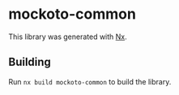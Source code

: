 # mockoto-common

This library was generated with [Nx](https://nx.dev).

## Building

Run `nx build mockoto-common` to build the library.
